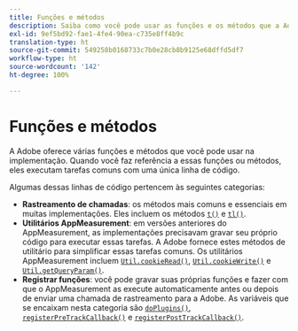 ```yaml
---
title: Funções e métodos
description: Saiba como você pode usar as funções e os métodos que a Adobe oferece na implementação.
exl-id: 9ef5bd92-fae1-4fe4-90ea-c735e8ff4b9c
translation-type: ht
source-git-commit: 549258b0168733c7b0e28cb8b9125e68dffd5df7
workflow-type: ht
source-wordcount: '142'
ht-degree: 100%

---
```


# Funções e métodos

A Adobe oferece várias funções e métodos que você pode usar na implementação. Quando você faz referência a essas funções ou métodos, eles executam tarefas comuns com uma única linha de código.

Algumas dessas linhas de código pertencem às seguintes categorias:

* **Rastreamento de chamadas**: os métodos mais comuns e essenciais em muitas implementações. Eles incluem os métodos [`t()`](t-method.md) e [`tl()`](tl-method.md).
* **Utilitários AppMeasurement**: em versões anteriores do AppMeasurement, as implementações precisavam gravar seu próprio código para executar essas tarefas. A Adobe fornece estes métodos de utilitário para simplificar essas tarefas comuns. Os utilitários AppMeasurement incluem [`Util.cookieRead()`](util-cookieread.md), [`Util.cookieWrite()`](util-cookiewrite.md) e [`Util.getQueryParam()`](util-getqueryparam.md).
* **Registrar funções**: você pode gravar suas próprias funções e fazer com que o AppMeasurement as execute automaticamente antes ou depois de enviar uma chamada de rastreamento para a Adobe. As variáveis que se encaixam nesta categoria são [`doPlugins()`](doplugins.md), [`registerPreTrackCallback()`](registerpretrackcallback.md) e [`registerPostTrackCallback()`](registerposttrackcallback.md).
